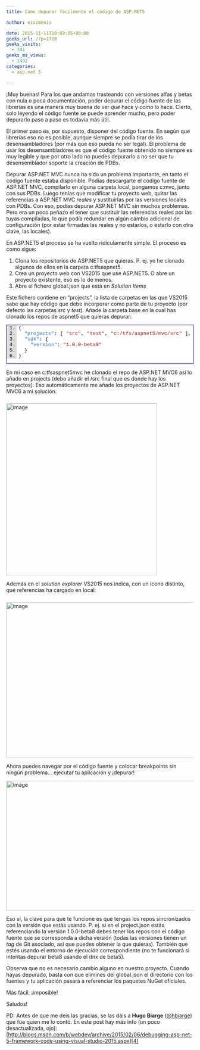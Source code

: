 ```yaml
---
title: Como depurar fácilmente el código de ASP.NET5

author: eiximenis

date: 2015-11-11T10:09:55+00:00
geeks_url: /?p=1710
geeks_visits:
  - 741
geeks_ms_views:
  - 1492
categories:
  - asp.net 5

---
```

¡Muy buenas! Para los que andamos trasteando con versiones alfas y betas con nula o poca documentación, poder depurar el código fuente de las librerías es una manera muy buena de ver _qué_ hace y _como_ lo hace. Cierto, solo leyendo el código fuente se puede aprender mucho, pero poder depurarlo paso a paso es todavía más útil.

El primer paso es, por supuesto, disponer del código fuente. En según que librerías eso no es posible, aunque siempre se podía tirar de los desensambladores (por más que eso pueda no ser legal). El problema de usar los desensambladores es que el código fuente obtenido no siempre es muy legible y que por otro lado no puedes depurarlo a no ser que tu desensemblador soporte la creación de PDBs.

Depurar ASP.NET MVC nunca ha sido un problema importante, en tanto el código fuente estaba disponible. Podías descargarte el código fuente de ASP.NET MVC, compilarlo en alguna carpeta local, pongamos c:mvc, junto con sus PDBs. Luego tenías que modificar tu proyecto web, quitar las referencias a ASP.NET MVC _reales_ y sustituirlas por las versiones locales con PDBs. Con eso, podías depurar ASP.NET MVC sin muchos problemas. Pero era un poco peñazo el tener que sustituir las referencias reales por las tuyas compiladas, lo que podía redundar en algún cambio adicional de configuración (por estar firmadas las reales y no estarlos, o estarlo con otra clave, las locales).

En ASP.NET5 el proceso se ha vuelto ridículamente simple. El proceso es como sigue:

  1. Clona los repositorios de ASP.NET5 que quieras. P. ej. yo he clonado algunos de ellos en la carpeta c:tfsaspnet5.
  2. Crea un proyecto web con VS2015 que use ASP.NET5. O abre un proyecto existente, eso es lo de menos.
  3. Abre el fichero global.json que está en _Solution Items_

Este fichero contiene en “projects”, la lista de carpetas en las que VS2015 sabe que hay código que debe incorporar como parte de tu proyecto (por defecto las carpetas _src_ y _test_). Añade la carpeta base en la cual has clonado los repos de aspnet5 que quieras depurar:

<div id="scid:9ce6104f-a9aa-4a17-a79f-3a39532ebf7c:1fa13c26-7121-4a4a-bc3f-d58c7a1e30e5" class="wlWriterEditableSmartContent" style="float: none; padding-bottom: 0px; padding-top: 0px; padding-left: 0px; margin: 0px; display: inline; padding-right: 0px">
  <div style="border: #000080 1px solid; color: #000; font-family: 'Courier New', Courier, Monospace; font-size: 10pt">
    <div style="background: #ddd; max-height: 300px; overflow: auto">
      <ol start="1" style="background: #ffffff; margin: 0 0 0 2em; padding: 0 0 0 5px;">
        <li>
          {
        </li>
        <li>
            <span style="background:#ffffff;color:#000000"></span><span style="background:#ffffff;color:#2e75b6">"projects"</span><span style="background:#ffffff;color:#000000">: [ </span><span style="background:#ffffff;color:#a31515">"src"</span><span style="background:#ffffff;color:#000000">, </span><span style="background:#ffffff;color:#a31515">"test"</span><span style="background:#ffffff;color:#000000">, </span><span style="background:#ffffff;color:#a31515">"c:/tfs/aspnet5/mvc/src"</span><span style="background:#ffffff;color:#000000"> ],</span>
        </li>
        <li>
            <span style="background:#ffffff;color:#000000"></span><span style="background:#ffffff;color:#2e75b6">"sdk"</span><span style="background:#ffffff;color:#000000">: {</span>
        </li>
        <li>
              <span style="background:#ffffff;color:#000000"></span><span style="background:#ffffff;color:#2e75b6">"version"</span><span style="background:#ffffff;color:#000000">: </span><span style="background:#ffffff;color:#a31515">"1.0.0-beta8"</span>
        </li>
        <li>
            <span style="background:#ffffff;color:#000000">}</span>
        </li>
        <li>
          <span style="background:#ffffff;color:#000000">}</span>
        </li>
      </ol>
    </div></p>
  </div></p>
</div>

En mi caso en c:tfsaspnet5mvc he clonado el repo de ASP.NET MVC6 así lo añado en projects (debo añadir el /src final que es donde hay los proyectos). Eso automáticamente me añade los proyectos de ASP.NET MVC6 a mi solución:

[<img title="image" style="border-top: 0px; border-right: 0px; background-image: none; border-bottom: 0px; padding-top: 0px; padding-left: 0px; border-left: 0px; margin: 10px 10px 0px 0px; display: inline; padding-right: 0px" border="0" alt="image" src="http://geeks.ms/cfs-file.ashx/__key/CommunityServer.Blogs.Components.WeblogFiles/etomas/image_5F00_thumb_5F00_61D25BA8.png" width="405" height="462" />][1]

Además en el _solution explorer_ VS2015 nos indica, con un icono distinto, qué referencias ha cargado en local:

[<img title="image" style="border-top: 0px; border-right: 0px; background-image: none; border-bottom: 0px; padding-top: 0px; padding-left: 0px; border-left: 0px; margin: 10px 10px 0px 0px; display: inline; padding-right: 0px" border="0" alt="image" src="http://geeks.ms/cfs-file.ashx/__key/CommunityServer.Blogs.Components.WeblogFiles/etomas/image_5F00_thumb_5F00_2A1FA178.png" width="598" height="418" />][2]

Ahora puedes navegar por el código fuente y colocar breakpoints sin ningún problema… ejecutar tu aplicación y ¡depurar!

[<img title="image" style="border-top: 0px; border-right: 0px; background-image: none; border-bottom: 0px; padding-top: 0px; padding-left: 0px; border-left: 0px; display: inline; padding-right: 0px" border="0" alt="image" src="http://geeks.ms/cfs-file.ashx/__key/CommunityServer.Blogs.Components.WeblogFiles/etomas/image_5F00_thumb_5F00_27797678.png" width="644" height="348" />][3]

Eso sí, la clave para que te funcione es que tengas los repos sincronizados con la versión que estás usando. P. ej. si en el project.json estás referenciando la versión 1.0.0-beta8 debes tener los repos con el código fuente que se corresponda a dicha versión (todas las versiones tienen un _tag_ de Git asociado, así que puedes obtener la que quieras). También que estés usando el entorno de ejecución correspondiente (no te funcionará si intentas depurar beta8 usando el dnx de beta5).

Observa que no es necesario cambio alguno en nuestro proyecto. Cuando hayas depurado, basta con que elimines del global.json el directorio con los fuentes y tu aplicación pasará a referenciar los paquetes NuGet oficiales.

Más fácil, ¡imposible!

Saludos!

PD: Antes de que me deis las gracias, se las dáis a **Hugo Biarge** (<a href="http://twitter.com/hbiarge" target="_blank" rel="noopener noreferrer">@hbiarge</a>) que fue quien me lo contó. En este post hay más info (un poco desactualizada, ojo): [http://blogs.msdn.com/b/webdev/archive/2015/02/06/debugging-asp-net-5-framework-code-using-visual-studio-2015.aspx][4]

 [1]: http://geeks.ms/cfs-file.ashx/__key/CommunityServer.Blogs.Components.WeblogFiles/etomas/image_5F00_3E1412AC.png
 [2]: http://geeks.ms/cfs-file.ashx/__key/CommunityServer.Blogs.Components.WeblogFiles/etomas/image_5F00_3D40CE24.png
 [3]: http://geeks.ms/cfs-file.ashx/__key/CommunityServer.Blogs.Components.WeblogFiles/etomas/image_5F00_3EA4F0F6.png
 [4]: http://blogs.msdn.com/b/webdev/archive/2015/02/06/debugging-asp-net-5-framework-code-using-visual-studio-2015.aspx "http://blogs.msdn.com/b/webdev/archive/2015/02/06/debugging-asp-net-5-framework-code-using-visual-studio-2015.aspx"
